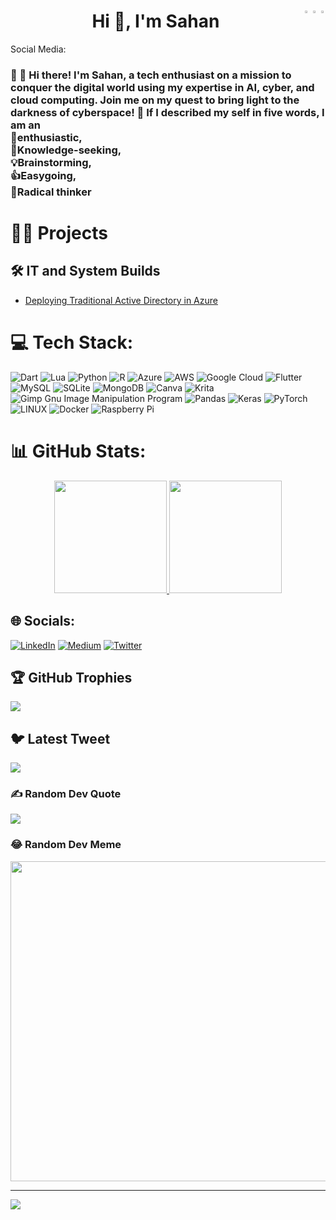 <h1 align="center">Hi 👋, I'm Sahan
  
<a href= "https://medium.com/@sahanwije" target=_blank title="My Medium Profile">
<img align="right" width= 2% src="https://cdn4.iconfinder.com/data/icons/social-media-circle-7/512/Medium_circle-512.png">
</a>
  
<a href= "https://twitter.com/DuseTrive" target=_blank title="My Twitter Profile">
<img align="right" width= 2% src="https://cdn2.iconfinder.com/data/icons/social-media-2285/512/1_Twitter_colored_svg-512.png">
</a>
<a href= "https://www.linkedin.com/in/thisara-wijesooriya-03b304162/" target=_blank title="My Linkedin Profile">
<img align="right" width= 2% src="https://user-images.githubusercontent.com/78523790/224313888-08948316-a0b4-4b5e-afe9-73879d7b0287.png">
</a>
</h3 align="right"> Social Media: </h3>
</h1>    
<h3 align="left">👋 👋 Hi there! I'm Sahan, a tech enthusiast on a mission to conquer the digital world using my expertise in AI, cyber, and cloud computing. Join me on my quest to bring light to the darkness of cyberspace! 🌟 If I described my self in five words, I am an <br>🤔enthusiastic, <br>🤝Knowledge-seeking, <br>💡Brainstorming, <br>👍Easygoing, <br>🚀Radical thinker</h3>

# 👨‍💻 Projects
## 🛠️ IT and System Builds
<ul>
  <a href="https://medium.com/@sahanwije/deploying-traditional-active-directory-in-azure-9314166433a0" target="_blank">
    <li> Deploying Traditional Active Directory in Azure </li> </a>
  </ul>




# 💻 Tech Stack:
![Dart](https://img.shields.io/badge/dart-%230175C2.svg?style=plastic&logo=dart&logoColor=white) ![Lua](https://img.shields.io/badge/lua-%232C2D72.svg?style=plastic&logo=lua&logoColor=white) ![Python](https://img.shields.io/badge/python-3670A0?style=plastic&logo=python&logoColor=ffdd54) ![R](https://img.shields.io/badge/r-%23276DC3.svg?style=plastic&logo=r&logoColor=white) ![Azure](https://img.shields.io/badge/azure-%230072C6.svg?style=plastic&logo=azure-devops&logoColor=white) ![AWS](https://img.shields.io/badge/AWS-%23FF9900.svg?style=plastic&logo=amazon-aws&logoColor=white) ![Google Cloud](https://img.shields.io/badge/Google%20Cloud-%234285F4.svg?style=plastic&logo=google-cloud&logoColor=white) ![Flutter](https://img.shields.io/badge/Flutter-%2302569B.svg?style=plastic&logo=Flutter&logoColor=white) ![MySQL](https://img.shields.io/badge/mysql-%2300f.svg?style=plastic&logo=mysql&logoColor=white) ![SQLite](https://img.shields.io/badge/sqlite-%2307405e.svg?style=plastic&logo=sqlite&logoColor=white) ![MongoDB](https://img.shields.io/badge/MongoDB-%234ea94b.svg?style=plastic&logo=mongodb&logoColor=white) ![Canva](https://img.shields.io/badge/Canva-%2300C4CC.svg?style=plastic&logo=Canva&logoColor=white) ![Krita](https://img.shields.io/badge/Krita-203759?style=plastic&logo=krita&logoColor=EEF37B) ![Gimp Gnu Image Manipulation Program](https://img.shields.io/badge/Gimp-657D8B?style=plastic&logo=gimp&logoColor=FFFFFF) ![Pandas](https://img.shields.io/badge/pandas-%23150458.svg?style=plastic&logo=pandas&logoColor=white) ![Keras](https://img.shields.io/badge/Keras-%23D00000.svg?style=plastic&logo=Keras&logoColor=white) ![PyTorch](https://img.shields.io/badge/PyTorch-%23EE4C2C.svg?style=plastic&logo=PyTorch&logoColor=white) ![LINUX](https://img.shields.io/badge/Linux-FCC624?style=plastic&logo=linux&logoColor=black) ![Docker](https://img.shields.io/badge/docker-%230db7ed.svg?style=plastic&logo=docker&logoColor=white) ![Raspberry Pi](https://img.shields.io/badge/-RaspberryPi-C51A4A?style=plastic&logo=Raspberry-Pi)

# 📊 GitHub Stats:

<p align="center">
<a href="https://github.com/DuseTrive">
  <img height="180em" src="https://github-readme-stats.vercel.app/api?username=DuseTrive&theme=midnight-purple&hide_border=false&include_all_commits=true&count_private=true"/>
  <img height="180em" src="https://github-readme-stats.vercel.app/api/top-langs/?username=DuseTrive&theme=midnight-purple&hide_border=false&include_all_commits=true&count_private=true&layout=compac&hide_progress=true"/>
</a></p>






## 🌐 Socials:
[![LinkedIn](https://img.shields.io/badge/LinkedIn-%230077B5.svg?logo=linkedin&logoColor=white)](https://linkedin.com/in/thisara-wijesooriya-03b304162) [![Medium](https://img.shields.io/badge/Medium-12100E?logo=medium&logoColor=white)](https://medium.com/@sahanwije) [![Twitter](https://img.shields.io/badge/Twitter-%231DA1F2.svg?logo=Twitter&logoColor=white)](https://twitter.com/DuseTrive) 



## 🏆 GitHub Trophies
![](https://github-profile-trophy.vercel.app/?username=DuseTrive&theme=tokyonight&no-frame=false&no-bg=false&margin-w=4)

## 🐦 Latest Tweet
[![](https://gtce.itsvg.in/api?username=DuseTrive)](https://github.com/VishwaGauravIn/github-twitter-card-embed)

### ✍️ Random Dev Quote
![](https://quotes-github-readme.vercel.app/api?type=horizontal&theme=tokyonight)

### 😂 Random Dev Meme
<img src="https://random-memer.herokuapp.com/" width="512px"/>

---
[![](https://visitcount.itsvg.in/api?id=DuseTrive&icon=0&color=0)](https://visitcount.itsvg.in)

<!-- Proudly created with GPRM ( https://gprm.itsvg.in ) -->
